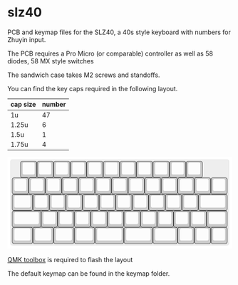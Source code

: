 # slz40
PCB and keymap files for the SLZ40, a 40s style keyboard with numbers for Zhuyin input.

The PCB requires a Pro Micro (or comparable) controller as well as 58 diodes, 58 MX style switches

The sandwich case takes M2 screws and standoffs.

You can find the key caps required in the following layout.

cap size | number 
-------|-------
1u | 47 
1.25u | 6
1.5u | 1
1.75u | 4

![](slz40-layout.svg)

[QMK toolbox](https://docs.qmk.fm/#/) is required to flash the layout 

The default keymap can be found in the keymap folder.
